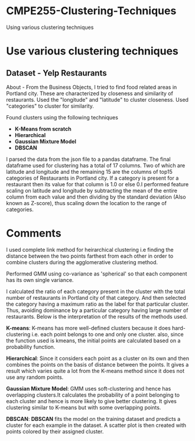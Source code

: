 # CMPE255-Clustering-Techniques
Using various clustering techniques

# **Use various clustering techniques**
## **Dataset - Yelp Restaurants**

About - From the Business Objects, I tried to find food related areas in Portland city. These are characterized by closeness and similarity of restaurants. Used the "longitude" and "latitude" to cluster closeness. Used "categories" to cluster for similarity.

Found clusters using the following techniques
* **K-Means from scratch**
* **Hierarchical**
* **Gaussian Mixture Model**
* **DBSCAN**

I parsed the data from the json file to a pandas dataframe. The final dataframe used for clustering has a total of 17 columns. Two of which are latitude and longitude and the remaining 15 are the columns of top15 categories of Restaurants in Portland city. If a category is present for a restaurant then its value for that column is 1.0 or else 0.I performed feature scaling on latitude and longitude by subtracting the mean of the entire column from each value and then dividing by the standard deviation (Also known as Z-score), thus scaling down the location to the range of categories.

# **Comments**

I used complete link method for heirarchical clustering i.e finding the distance between the two points farthest from each other in order to combine clusters during the agglomerative clustering method. 

Performed GMM using co-variance as 'spherical' so that each component has its own single variance.


I calculated the ratio of each category present in the cluster with the total number of restaurants in Portland city of that category. And then selected the category having a maximum ratio as the label for that particular cluster. Thus, avoiding dominance by a particular category having large number of restaurants. Below is the interpretation of the results of the methods used.

**K-means**: K-means has more well-defined clusters because it does hard-clustering i.e. each point belongs to one and only one cluster. also, since the function used is kmeans, the initial points are calculated based on a probability function.

**Hierarchical**: Since it considers each point as a cluster on its own and then combines the points on the basis of distance between the points. It gives a result which varies quite a lot from the K-means method since it does not use any random points.

**Gaussian Mixture Model**: GMM uses soft-clustering and hence has overlapping clusters.It calculates the probability of a point belonging to each cluster and hence is more likely to give better clustering. It gives clustering similar to K-means but with some overlapping points.

**DBSCAN**: **DBSCAN** fits the model on the training dataset and predicts a cluster for each example in the dataset. A scatter plot is then created with points colored by their assigned cluster.
